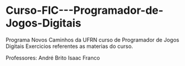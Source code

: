 # Curso-FIC---Programador-de-Jogos-Digitais

Programa Novos Caminhos da UFRN curso de Programador de Jogos Digitais
Exercicios referentes as materias do curso.

Professores:
André Brito
Isaac Franco
